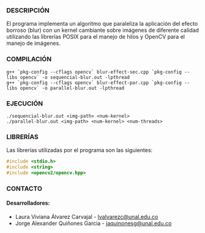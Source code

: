 ### DESCRIPCIÓN
El programa implementa un algoritmo que paraleliza la aplicación del efecto borroso (blur) con un kernel cambiante sobre imágenes de diferente calidad utilizando las librerías POSIX para el manejo de hilos y OpenCV para el manejo de imágenes.

### COMPILACIÓN
```shell
g++ `pkg-config --cflags opencv` blur-effect-sec.cpp `pkg-config --libs opencv` -o sequencial-blur.out -lpthread
g++ `pkg-config --cflags opencv` blur-effect-par.cpp `pkg-config --libs opencv` -o parallel-blur.out -lpthread
```

### EJECUCIÓN
```shell
./sequencial-blur.out <img-path> <num-kernel>
./parallel-blur.out <img-path> <num-kernel> <num-threads>
```

### LIBRERÍAS
Las librerías utilizadas por el programa son las siguientes:
```c++  
#include <stdio.h>
#include <string>
#include <opencv2/opencv.hpp>
```

### CONTACTO

#### Desarrolladores:
* Laura Viviana Álvarez Carvajal       - lvalvarezc@unal.edu.co
* Jorge Alexander Quiñones Garcia      - jaquinonesg@unal.edu.co

